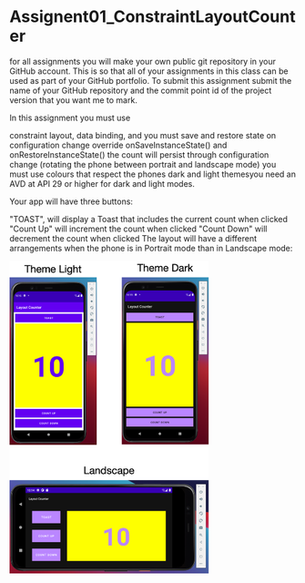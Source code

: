 # Assignent01_ConstraintLayoutCounter

for all assignments you will make your own public git repository in your GitHub account. This is so that all of your assignments in this class can be used as part of your GitHub portfolio. To submit this assignment submit the name of your GitHub repository and the commit point id of the project version that you want me to mark. 

In this assignment you must use

constraint layout,
data binding,
and you must save and restore state on configuration change  override onSaveInstanceState() and onRestoreInstanceState()
the count will persist through configuration change (rotating the phone between portrait and landscape mode)
you must use colours that respect the phones dark and light themesyou need an AVD at API 29 or higher for dark and light modes. 
 

Your app will have three buttons:  

"TOAST",  will display a Toast that includes the current count when clicked
"Count Up" will increment the count when clicked
"Count Down" will decrement the count when clicked
The layout will have a different arrangements when the phone is in Portrait mode than in Landscape mode:

<img src="Constraint Layout Counter.png" width="350"/>
